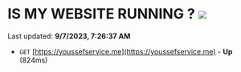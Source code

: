 # IS MY WEBSITE RUNNING ? [![](https://img.shields.io/static/v1?label=Sponsor&message=%E2%9D%A4&logo=GitHub&color=%23fe8e86)](https://github.com/sponsors/<username>)

Last updated: **9/7/2023, 7:26:37 AM**

- `GET` [https://youssefservice.me](https://youssefservice.me) - **Up** (824ms)
